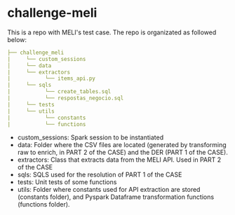 # challenge-meli
This is a repo with MELI's test case.
The repo is organizated as followed below:


```yml
├── challenge_meli
|     └── custom_sessions
│     └── data
|     └── extractors
|           └── items_api.py
|     └── sqls
|           └── create_tables.sql
|           └── respostas_negocio.sql
|     └── tests
|     └── utils
|           └── constants
|           └── functions     
```

* custom_sessions: Spark session to be instantiated
* data: Folder where the CSV files are located (generated by transforming raw to enrich, in PART 2 of the CASE) and the DER (PART 1 of the CASE).
* extractors: Class that extracts data from the MELI API. Used in PART 2 of the CASE
* sqls: SQLS used for the resolution of PART 1 of the CASE
* tests: Unit tests of some functions
* utils: Folder where constants used for API extraction are stored (constants folder), and Pyspark Dataframe transformation functions (functions folder).

